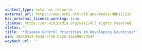 ```yaml
---
content_type: external-resource
external_url: https://www.ncbi.nlm.nih.gov/books/NBK11723/
has_external_license_warning: true
license: https://en.wikipedia.org/wiki/All_rights_reserved
status: ''
title: '*Disease Control Priorities in Developing Countries*'
uid: 36540414-953d-4f4b-ba25-3aa698d735d7
wayback_url: ''
---
```


